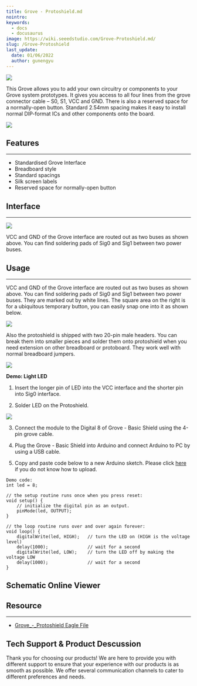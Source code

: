 ```yaml
---
title: Grove - Protoshield.md
nointro:
keywords:
  - docs
  - docusaurus
image: https://wiki.seeedstudio.com/Grove-Protoshield.md/
slug: /Grove-Protoshield
last_update:
  date: 01/06/2022
  author: gunengyu
---
```

![](https://files.seeedstudio.com/wiki/Grove-Protoshield/img/Proto1.jpg)

This Grove allows you to add your own circuitry or components to your Grove system prototypes. It gives you access to all four lines from the grove connector cable – S0, S1, VCC and GND. There is also a reserved space for a normally-open button. Standard 2.54mm spacing makes it easy to install normal DIP-format ICs and other components onto the board.

[![](https://files.seeedstudio.com/wiki/Seeed-WiKi/docs/images/300px-Get_One_Now_Banner-ragular.png)](https://www.seeedstudio.com/Grove-Protoshield-p-772.html)

## Features

---

* Standardised Grove Interface
* Breadboard style
* Standard spacings
* Silk screen labels
* Reserved space for normally-open button

## Interface

---
![](https://files.seeedstudio.com/wiki/Grove-Protoshield/img/Grove-Protoshield_Interface_1.jpg)

VCC and GND of the Grove interface are routed out as two buses as shown above. You can find soldering pads of Sig0 and Sig1 between two power buses.

## Usage

---
VCC and GND of the Grove interface are routed out as two buses as shown above. You can find soldering pads of Sig0 and Sig1 between two power buses. They are marked out by white lines.
The square area on the right is for a ubiquitous temporary button, you can easily snap one into it as shown below.

![](https://files.seeedstudio.com/wiki/Grove-Protoshield/img/Protoshield1.jpg)

Also the protoshield is shipped with two 20-pin male headers. You can break them into smaller pieces and solder them onto protoshield when you need extension on other breadboard or protoboard. They work well with normal breadboard jumpers.

![](https://files.seeedstudio.com/wiki/Grove-Protoshield/img/Protoshield2.jpg)

**Demo: Light  LED**

1. Insert the longer pin of LED into the VCC interface and the shorter pin into Sig0 interface.

2. Solder LED on the Protoshield.

![](https://files.seeedstudio.com/wiki/Grove-Protoshield/img/Proshield3.jpg)

3. Connect the module to the Digital 8 of Grove - Basic Shield using the 4-pin grove cable.

4. Plug the Grove - Basic Shield into Arduino and connect Arduino to PC by using a USB cable.

5. Copy and paste code below to a new Arduino sketch. Please click [here](https://wiki.seeedstudio.com/Upload_Code) if you do not know how to upload.

```
Demo code:
int led = 8;

// the setup routine runs once when you press reset:
void setup() {
    // initialize the digital pin as an output.
    pinMode(led, OUTPUT);
}

// the loop routine runs over and over again forever:
void loop() {
    digitalWrite(led, HIGH);   // turn the LED on (HIGH is the voltage level)
    delay(1000);               // wait for a second
    digitalWrite(led, LOW);    // turn the LED off by making the voltage LOW
    delay(1000);               // wait for a second
}
```

## Schematic Online Viewer

<div className="altium-ecad-viewer" data-project-src="https://files.seeedstudio.com/wiki/Grove-Protoshield/res/Grove-Protoshield_v1.0_Source_File.zip" style={{borderRadius: '0px 0px 4px 4px', height: 500, borderStyle: 'solid', borderWidth: 1, borderColor: 'rgb(241, 241, 241)', overflow: 'hidden', maxWidth: 1280, maxHeight: 700, boxSizing: 'border-box'}}>
</div>

## Resource

---
* [Grove_-_Protoshield Eagle File](https://files.seeedstudio.com/wiki/Grove-Protoshield/res/Grove-Protoshield_v1.0_Source_File.zip)

## Tech Support & Product Descussion

Thank you for choosing our products! We are here to provide you with different support to ensure that your experience with our products is as smooth as possible. We offer several communication channels to cater to different preferences and needs.

<div class="button_tech_support_container">
<a href="https://forum.seeedstudio.com/" class="button_forum"></a> 
<a href="https://www.seeedstudio.com/contacts" class="button_email"></a>
</div>

<div class="button_tech_support_container">
<a href="https://discord.gg/eWkprNDMU7" class="button_discord"></a> 
<a href="https://github.com/Seeed-Studio/wiki-documents/discussions/69" class="button_discussion"></a>
</div>
